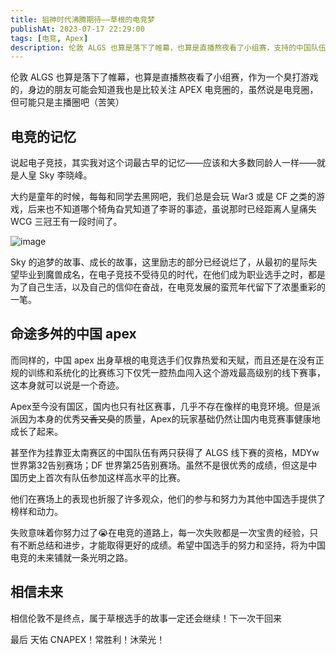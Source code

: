 ```yaml
---
title: 狙神时代沸腾期待——草根的电竞梦
publishAt: 2023-07-17 22:29:00
tags: [电竞, Apex]
description: 伦敦 ALGS 也算是落下了帷幕，也算是直播熬夜看了小组赛，支持的中国队伍虽然没有获得很好的成绩，但就算是失败也是努力的见证，希望中国 Apex 选手有了榜样和动力以后能走的更高更远。
---
```


伦敦 ALGS 也算是落下了帷幕，也算是直播熬夜看了小组赛，作为一个臭打游戏的，身边的朋友可能会知道我也是比较关注 APEX 电竞圈的，虽然说是电竞圈，但可能只是主播圈吧（苦笑）

## 电竞的记忆

说起电子竞技，其实我对这个词最古早的记忆——应该和大多数同龄人一样——就是人皇 Sky 李晓峰。

大约是童年的时候，每每和同学去黑网吧，我们总是会玩 War3 或是 CF 之类的游戏，后来也不知道哪个犄角旮旯知道了李哥的事迹，虽说那时已经距离人皇痛失 WCG 三冠王有一段时间了。

![image](https://oss.enpitsulin.xyz/images/bafybeibyau57rguj5luzcrcitfa7jsysjsyz6w2tuzf7beg2vpwylmn5hy.webp)

Sky 的追梦的故事、成长的故事，这里励志的部分已经说烂了，从最初的星际失望毕业到魔兽成名，在电子竞技不受待见的时代，在他们成为职业选手之时，都是为了自己生活，以及自己的信仰在奋战，在电竞发展的蛮荒年代留下了浓墨重彩的一笔。

## 命途多舛的中国 apex

而同样的，中国 apex 出身草根的电竞选手们仅靠热爱和天赋，而且还是在没有正规的训练和系统化的比赛练习下仅凭一腔热血闯入这个游戏最高级别的线下赛事，这本身就可以说是一个奇迹。

Apex至今没有国区，国内也只有社区赛事，几乎不存在像样的电竞环境。但是派派因为本身的优秀~~又香又臭~~的质量，Apex的玩家基础仍然让国内电竞赛事健康地成长了起来。

甚至作为挂靠亚太南赛区的中国队伍有两只获得了 ALGS 线下赛的资格，MDYw 世界第32告别赛场；DF 世界第25告别赛场。虽然不是很优秀的成绩，但这是中国历史上首次有队伍参加这样高水平的比赛。

他们在赛场上的表现也折服了许多观众，他们的参与和努力为其他中国选手提供了榜样和动力。

失败意味着你努力过了😭在电竞的道路上，每一次失败都是一次宝贵的经验，只有不断总结和进步，才能取得更好的成绩。希望中国选手的努力和坚持，将为中国电竞的未来铺就一条光明之路。

## 相信未来

相信伦敦不是终点，属于草根选手的故事一定还会继续！下一次干回来

最后 天佑 CNAPEX！常胜利！沐荣光！

